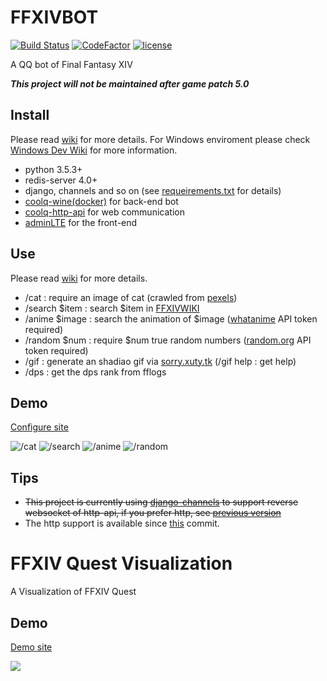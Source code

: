 # FFXIVBOT

[![Build Status](https://travis-ci.org/Bluefissure/FFXIVBOT.svg?branch=master)](https://travis-ci.org/Bluefissure/FFXIVBOT)
[![CodeFactor](https://www.codefactor.io/repository/github/bluefissure/ffxivbot/badge/master)](https://www.codefactor.io/repository/github/bluefissure/ffxivbot/overview/master)
[![license](https://img.shields.io/badge/license-GPL-blue.svg)](https://github.com/Bluefissure/FFXIVBOT/blob/master/LICENSE)

A QQ bot of Final Fantasy XIV

***This project will not be maintained after game patch 5.0***

## Install

Please read [wiki](https://github.com/Bluefissure/FFXIVBOT/wiki/%E5%BC%80%E5%8F%91%E6%96%87%E6%A1%A3) for more details.
For Windows enviroment please check [Windows Dev Wiki](https://github.com/a08381/FFXIVBOT/wiki/Windows%E4%B8%8B%E7%9A%84%E5%BC%80%E5%8F%91%E6%96%87%E6%A1%A3) for more information.

- python 3.5.3+
- redis-server 4.0+
- django, channels and so on (see [requeirements.txt](https://github.com/Bluefissure/FFXIVBOT/blob/master/requirements.txt) for details)
- [coolq-wine(docker)](https://hub.docker.com/r/coolq/wine-coolq/) for back-end bot
- [coolq-http-api](https://github.com/richardchien/coolq-http-api) for web communication
- [adminLTE](https://github.com/almasaeed2010/AdminLTE) for the front-end

## Use

Please read [wiki](https://github.com/Bluefissure/FFXIVBOT/wiki/%E4%BD%BF%E7%94%A8%E6%96%87%E6%A1%A3) for more details.

- /cat : require an image of cat (crawled from [pexels](https://www.pexels.com/search/cat))
- /search $item : search $item in [FFXIVWIKI](https://ff14.huijiwiki.com/)
- /anime $image : search the animation of $image ([whatanime](https://whatanime.ga/) API token required)
- /random $num : require $num true random numbers  ([random.org](https://www.random.org/) API token required)
- /gif : generate an shadiao gif via [sorry.xuty.tk](https://sorry.xuty.tk/) (/gif help : get help)
- /dps : get the dps rank from fflogs

## Demo

[Configure site](https://xn--v9x.net/tata)

![/cat](https://i.loli.net/2018/04/11/5acd9cd833831.png)
![/search](https://i.loli.net/2018/04/11/5acd9c2eef267.png)
![/anime](https://i.loli.net/2018/04/11/5acd9c2f2ceea.png)
![/random](https://i.loli.net/2018/04/11/5acd9c2f0da51.png)

## Tips

- <del>This project is currently using [django-channels](https://github.com/django/channels) to support reverse websocket of http-api, if you prefer http, see [previous version](https://github.com/Bluefissure/FFXIVBOT/tree/be91c3fb3910479733db937f5f7f263dcef331a7) </del>
- The http support is available since [this](https://github.com/Bluefissure/FFXIVBOT/commit/be453f0b2388b2d12d51de286c77b27b9d7d2dca) commit.

# FFXIV Quest Visualization

A Visualization of FFXIV Quest

## Demo

[Demo site](https://xn--v9x.net/quest)

![](https://i.loli.net/2018/09/14/5b9b2dcabfc95.jpg)
